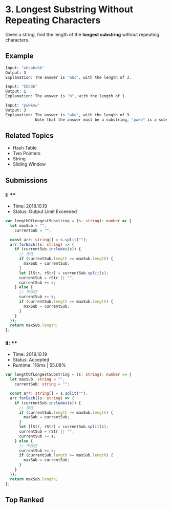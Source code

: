 # 3. Longest Substring Without Repeating Characters

Given a string, find the length of the **longest substring** without repeating characters.

## Example

```bash
Input: "abcabcbb"
Output: 3
Explanation: The answer is "abc", with the length of 3.
```

```bash
Input: "bbbbb"
Output: 1
Explanation: The answer is "b", with the length of 1.
```

```bash
Input: "pwwkew"
Output: 3
Explanation: The answer is "wke", with the length of 3.
             Note that the answer must be a substring, "pwke" is a subsequence and not a substring.
```

## Related Topics

- Hash Table
- Two Pointers
- String
- Sliding Window

## Submissions

### I: **

- Time: 2018.10.19
- Status: Output Limit Exceeded

```typescript
var lengthOfLongestSubstring = (s: string): number => {
  let maxSub = "",
    currentSub = "";

  const arr: string[] = s.split("");
  arr.forEach((s: string) => {
    if (currentSub.includes(s)) {
      // 存在
      if (currentSub.length >= maxSub.length) {
        maxSub = currentSub;
      }
      let [lStr, rStr] = currentSub.split(s);
      currentSub = rStr || "";
      currentSub += s;
    } else {
      // 不存在
      currentSub += s;
      if (currentSub.length >= maxSub.length) {
        maxSub = currentSub;
      }
    }
  });
  return maxSub.length;
};
```

### II: **

- Time: 2018.10.19
- Status: Accepted
- Runtime: 116ms | 55.08%

```typescript
var lengthOfLongestSubstring = (s: string): number => {
  let maxSub: string = "",
    currentSub: string = "";

  const arr: string[] = s.split("");
  arr.forEach((s: string) => {
    if (currentSub.includes(s)) {
      // 存在
      if (currentSub.length >= maxSub.length) {
        maxSub = currentSub;
      }
      let [lStr, rStr] = currentSub.split(s);
      currentSub = rStr || "";
      currentSub += s;
    } else {
      // 不存在
      currentSub += s;
      if (currentSub.length >= maxSub.length) {
        maxSub = currentSub;
      }
    }
  });
  return maxSub.length;
};
```

## Top Ranked


